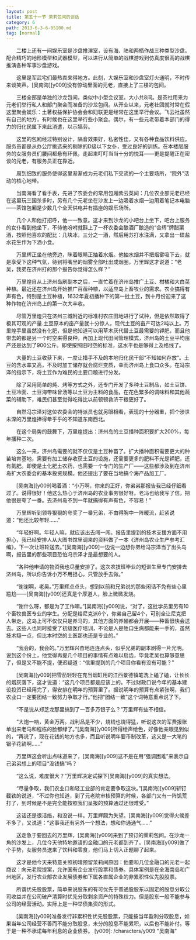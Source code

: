 ```yaml
---
layout: post
title: 第五十一节 茉莉包间的谈话
category: 6
path: 2013-6-3-6-05100.md
tag: [normal]
---
```


　　二楼上还有一间娱乐室是沙盘推演室，设有海、陆和两栖作战三种类型沙盘。配合精巧的地形模型和武器模型，可以进行从简单的战棋游戏到仿真度很高的战棋推演各种军事沙盘游戏。

　　这里是军武宅们最热衷来得地方。此刻，大娱乐室和沙盘室灯火通明，不时传来谈笑声。[吴南海][y009]没有惊动里面的元老，直接上了三楼的包间。

　　三楼全部是单独的沙龙包间，类似中小型会议室。大小共8间。是茶社用来为元老们举行私人和部门聚会而准备的沙龙包间。从开业以来，元老社团就时常在假这里聚会娱乐：土著权益保护协会会和妇联更是经常在这里举行会议。飞云社虽然有自己的地方，有时候也在这里举行些小聚会。偶尔，有一些元老带着本部门的得力的归化民属下来此消遣，以示犒劳。

　　这里的包厢经过特别设计，隔音效果好，私密性佳，又有各种食品饮料供应。服务员都是从办公厅挑选来的剔除的D级以下女仆，受过良好的训练。在本楼层服务的女服务员们腰间都悬有环佩，走起来叮叮当当十分的悦耳——更是提醒正在密谈的元老，有服务员正在靠近。

　　周到细致的服务使得这里渐渐成为元老们私下交流的一个主要场所，“院外”活动的核心地带。

　　当南海看了看手表，先进了农委会的常用包厢紫云英间：几位农业部元老已经在这里玩三国杀多时，另有几个元老坐在沙发上一边吸着水烟一边用着笔记本电脑——茶馆包厢是少数几个全天供电并有插座的娱乐场所。

　　几个人和他打招呼，他一一致意。这才来到沙龙的小吧台上坐下，吧台上服务的女仆看到他坐下，不待他吩咐就斟上了一杯农委会酿酒厂酿造的“合辉”牌醋栗酒，按照他喜欢的配比：几块冰，三分之一酒，然后用苏打水注满，又拿出一碟盐水花生作为下酒小食。

　　万里辉正坐在他旁边，眯着眼睛正抽着水烟。他抽水烟并不把烟雾吸下去，就是享受下这种气氛，待到将嘴里的烟雾全部吐出成烟圈，万里辉这才说道：“老吴，我弟在济州打的那个报告你觉得怎么样？”

　　万里煌自从上济州岛刷副本之后，一直忙着在济州岛推广土豆、柑橘和大白菜种植。最近还在济州岛开始推广苜蓿种植，以适应岛上畜牧业的需求。农业搞得有声有色，特别是土豆种植，1632年夏初播种下的第一批土豆，到十月份迎来了这种作物在济州岛上的第一次大丰收。

　　尽管万里煌只在济州三城附近的标准村农庄田地进行了试种，但是依然取得了极其可观的产量.土豆原本的亩产量就十分惊人，现代土豆的亩产可达2吨以上。万里煌手里虽然没有化肥，但是他知道可以用草木灰代替土豆最需要的钾肥，而且他带去的都是另一个时空来得良种，再加上现代田间管理模式，济州岛的土豆平均亩产还是达到了900公斤。即使按照旧时空的标准，这水平也是够得上及格线了。

　　大量的土豆收获下来，一度让措手不及的本地归化民干部“不知如何存放”。土豆的含水率又高，不及时加工储存就会腐烂变质，幸而济州岛上食口众多。在冯宗泽的指示下，将土豆作为难民的主要口粮进行分发。

　　除了采用简单的炖、烤等方式之外，还专门开发了多种土豆制品，如土豆饼、土豆冷面、土豆海带味曾汤等以土豆为主料的食品，在花色繁多的调味料和其他蔬菜的辅助下，难民们甚至觉得吃得比以前顿顿救济干粮更好了。

　　自然冯宗泽对这位农委会的特派员也就另眼相看，表现的十分器重，把个涉世未深的万里煌捧得晕乎乎的不知道东南西北。

　　在这个局势的鼓舞下，万里煌提出：济州岛的土豆播种面积要扩大200%，每年播种二次。

　　这么一来，济州岛需要的就不仅仅是土豆种苗了。扩大播种面积需要更大的种苗培育基地，需要有加工储存收获土豆的设施，还需要更多的肥料不光是钾肥，还有氮肥。即使是土化肥土农药，也需要一个专门的生产厂——这些都涉及到在济州岛扩大农委会的基本投资规模。他还提出了要在当地搞个海产品加工厂。

　　[吴南海][y009]喝着酒：“小万啊，你来的正好，你弟弟那报告我已经仔细看过了。说得很好！他这么热心于济州岛的农业事务很好呀。老冯也给我写了信，把他很是夸了一番。去济州岛不到一年就搞得有声有色，不容易！”

　　万里辉听到领导狠狠的夸奖了一番兄弟，不由得胸中一阵暖流，赶紧说道：“他还比较年轻……”

　　“年轻好啊。年轻人嘛，就应该出去闯一闯。报告里提到的技术支援方面不用担心，我已经安排人从大图书馆里调来的资料做了一本《济州岛农业生产参考汇编》，下一次让班轮送去。”[吴南海][y009]一边说一边想你弟给冯宗泽当了出头鸟啊，报告里的那些项目恐怕冯宗泽才是最想要的人。

　　“各种他申请的物资我也尽量安排了。这次农技班毕业的短训生里专门安排去济州岛，所以你告诉小万不用担心，只管放手去做。”

　　“谢谢啊，老吴。”万里辉点点头，想到以前和兄弟说的那些闲话不免有些心里尴尬——[吴南海][y009]还真是个厚道人，脸上微微发烧。

　　“谢什么呀，都是为了工作嘛。”[吴南海][y009]说，“对了，这批学员里另有10个畜牧兽医专业的学生。分配是给尼克派6个，你弟自己留4个，可别全让尼克把人带走，这岛上可不仅仅只是养马的，其他方面的养殖都会开展——种畜很快会送去。这些人也同时接受了初级医疗培训，不论是人是牲口生病都能来一手的，虽然技术糙一点，但比本时空的土医那也还是专业的。”

　　“我会的，我会的。”万里辉兴奋地连连点头，似乎兄弟的副本刷得一片光明。说到这个份上，他觉得再提几个项目的事情有点难以启齿，毕竟老吴也算够意思了，但是又不能不提，便迟疑道：“信里提到的几个项目你看有没有可能？”

　　[吴南海][y009]把雪茄轻轻在充当烟缸用的江西景德镇笔洗上磕了磕，让长长的烟灰落下，这才说道：“这几个项目都是应该上的。不过财政口说今年的基本建设投资已经用完了，得安排在明年的预算里了。据说明年的预算有点紧张啊，我们农业口一定要团结一致努力争取才行。”他把“团结一致”这个词特意重点说了下。

　　“不是说从郑芝龙那里搞到了一百多万银子么？”万里辉有些不相信。

　　“大炮一响，黄金万两。战利品是不少，烧钱也烧得猛，听说这次的军费报账单出来老马和程栋的脸都绿了。”[吴南海][y009]所得绘声绘色，好像他亲眼见到似的，“再说了，现在花钱的地方也多，而且听说明年要币制改革，这又是一大笔的银子花销啊……”

　　万里辉这会听出点味道来了，[吴南海][y009]这不是在用“强调困难”来表示自己弟弟想上的项目“没钱搞”吗？

　　“这么说，难度很大？”万里辉决定试探下[吴南海][y009]的真实想法。

　　“尽量争取，我们农业口和轻工业部的肯定要争取这块。”[吴南海][y009]斩钉截铁的说道，“不过你也知道，到了元老院审核预算的时候，各部门又有一阵饥荒打了，到时候是不是完全能按照我们呈报的预算通过还很难受。”

　　这话还是很活络，和没说一样。万里辉颇为失望。[吴南海][y009]觉得火候差不多了，又说道：“这事我还有另外一个想法，想和你通通气……”

　　送走急于要回去的万里辉，[吴南海][y009]来到了预订的茉莉包间。在沙龙一角的沙发上，几位今天他特地邀请的金融口的元老都到齐了。[吴南海][y009]做了个手势，女服务员送来了饮料和零食，他们马上切入正题聊了起来。

　　这才是他今天来特意关照初晴预留茉莉间原因：他要和几位金融口的元老一起商议：向元老院提案，允许国有企业发行股票和债券。具体案例是在全海南岛和广州地区，发行农业部农业发展债券和下属各直属企业的非累积性优先股股票。

　　所谓优先股股票，简单来说股东的有可优先于普通股股东以固定的股息分取公司收益并在公司破产清算时优先分取剩余资产的特殊权力。但是股东一般不能参与公司的经营活动。实际上是一种举债集资的形式。

　　[吴南海][y009]准备发行非累积性优先股股票，只能按当年盈利分取股息，如果当年公司经营不善而不能分取股息，未分的股息不能累积，以后也不能补付。等于是一种不承诺每年利息的企业债券。
[y009]: /characters/y009 "吴南海"
